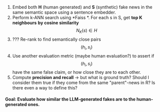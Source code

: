 1. Embed both **H** (human generated) and **S** (synthetic) fake news in the same semantic space using a sentence embedder. 
2. Perform k-ANN search using *Faiss *. 
   For each s in S, get **top K neighbours** **by cosine similarity**
$$
 N_{K}(s) \in H
$$
3. ??? Re-rank to find semantically close pairs $$
(h_{i}, s_{i})
$$
4. Use another evaluation metric (maybe human evaluation?) to assert if $$
(h_{i}, s_{i})
$$ have the same false claim, or how close they are to each other.
5. Compute **precision and recall** -> but what is ground truth? Should I consider them true if they come from the same "parent"-news in R? Is there even a way to define this?
#### Goal: Evaluate how similar the LLM-generated fakes are to the human-generated ones. 